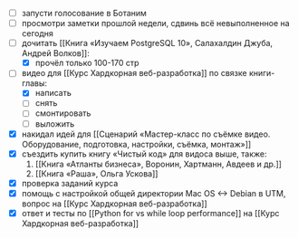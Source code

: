 - [ ] запусти голосование в Ботаним
- [ ] просмотри заметки прошлой недели, сдвинь всё невыполненное на сегодня
- [ ] дочитать [[Книга «Изучаем PostgreSQL 10», Салахалдин Джуба, Андрей Волков]]:
	- [x] прочёл только 100-170 стр
- [ ] видео для [[Курс Хардкорная веб-разработка]] по связке книги-главы:
	- [x] написать
	- [ ] снять
	- [ ] смонтировать
	- [ ] выложить
- [x] накидал идей для [[Сценарий «Мастер-класс по съёмке видео. Оборудование, подготовка, настройки, съёмка, монтаж»]]
- [x] съездить купить книгу «Чистый код» для видоса выше, также:
	1. [[Книга «Атланты бизнеса», Воронин, Хартманн, Авдеев и др.]]
	2. [[Книга «Раша», Ольга Ускова]]
- [x] проверка заданий курса
- [x] помощь с настройкой общей директории Mac OS <-> Debian в UTM, вопрос на [[Курс Хардкорная веб-разработка]]
- [x] ответ и тесты по [[Python for vs while loop performance]] на [[Курс Хардкорная веб-разработка]]